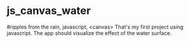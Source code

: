 # js_canvas_water
#ripples from the rain, javascript, &lt;canvas>
That's my first project using javascript.
The app should visualize the effect of the water surface.
